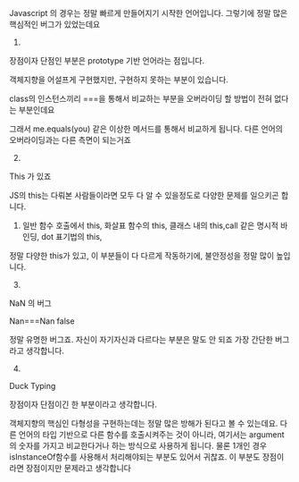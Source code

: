 
Javascript 의 경우는 정말 빠르게 만들어지기 시작한 언어입니다. 그렇기에 정말 많은 핵심적인 버그가 있었는데요

1.

장점이자 단점인 부분은 prototype 기반 언어라는 점입니다.

객체지향을 어설프게 구현했지만, 구현하지 못하는 부분이 있습니다. 

class의 인스턴스끼리 ===을 통해서 비교하는 부분을 오버라이딩 할 방법이 전혀 없다는 부분인데요 

그래서 me.equals(you) 같은 이상한 메서드를 통해서 비교하게 됩니다. 다른 언어의 오버라이딩과는 다른 측면이 되는거죠

 

2.

This 가 있죠

JS의 this는 다뤄본 사람들이라면 모두 다 알 수 있을정도로 다양한 문제를 일으키곤 합니다.

1. 일반 함수 호출에서 this, 화살표 함수의 this, 클래스 내의 this,call 같은 명시적 바인딩, dot 표기법의 this, 

정말 다양한 this가 있고, 이 부분들이 다 다르게 작동하기에, 불안정성을 정말 많이 높입니다.

 

 

3. 

NaN 의 버그

 

Nan===Nan
false

 

정말 유명한 버그죠. 자신이 자기자신과 다르다는 부분은 말도 안 되죠 가장 간단한 버그라고 생각합니다. 

 

4.

Duck Typing

장점이자 단점이긴 한 부분이라고 생각합니다.

객체지향의 핵심인 다형성을 구현하는데는 정말 많은 방해가 된다고 볼 수 있는데요. 다른 언어의 타입 기반으로 다른 함수를 호출시켜주는 것이 아니라, 여기서는 argument의 숫자를 가지고 비교한다거나 하는 방식으로 사용하게 됩니다. 물론 1개인 경우 isInstanceOf함수를 사용해서 처리해야되는 부분도 있어서 귀찮죠. 이 부분도 장점이라면 장점이지만 문제라고 생각합니다
